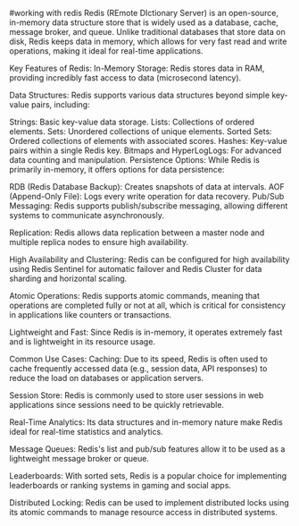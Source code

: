 #working with redis
Redis (REmote DIctionary Server) is an open-source, in-memory data structure store that is widely used as a database, cache, message broker, and queue. Unlike traditional databases that store data on disk, Redis keeps data in memory, which allows for very fast read and write operations, making it ideal for real-time applications.

Key Features of Redis:
In-Memory Storage: Redis stores data in RAM, providing incredibly fast access to data (microsecond latency).

Data Structures: Redis supports various data structures beyond simple key-value pairs, including:

Strings: Basic key-value data storage.
Lists: Collections of ordered elements.
Sets: Unordered collections of unique elements.
Sorted Sets: Ordered collections of elements with associated scores.
Hashes: Key-value pairs within a single Redis key.
Bitmaps and HyperLogLogs: For advanced data counting and manipulation.
Persistence Options: While Redis is primarily in-memory, it offers options for data persistence:

RDB (Redis Database Backup): Creates snapshots of data at intervals.
AOF (Append-Only File): Logs every write operation for data recovery.
Pub/Sub Messaging: Redis supports publish/subscribe messaging, allowing different systems to communicate asynchronously.

Replication: Redis allows data replication between a master node and multiple replica nodes to ensure high availability.

High Availability and Clustering: Redis can be configured for high availability using Redis Sentinel for automatic failover and Redis Cluster for data sharding and horizontal scaling.

Atomic Operations: Redis supports atomic commands, meaning that operations are completed fully or not at all, which is critical for consistency in applications like counters or transactions.

Lightweight and Fast: Since Redis is in-memory, it operates extremely fast and is lightweight in its resource usage.

Common Use Cases:
Caching: Due to its speed, Redis is often used to cache frequently accessed data (e.g., session data, API responses) to reduce the load on databases or application servers.

Session Store: Redis is commonly used to store user sessions in web applications since sessions need to be quickly retrievable.

Real-Time Analytics: Its data structures and in-memory nature make Redis ideal for real-time statistics and analytics.

Message Queues: Redis's list and pub/sub features allow it to be used as a lightweight message broker or queue.

Leaderboards: With sorted sets, Redis is a popular choice for implementing leaderboards or ranking systems in gaming and social apps.

Distributed Locking: Redis can be used to implement distributed locks using its atomic commands to manage resource access in distributed systems.


